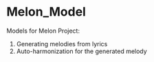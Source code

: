 # Melon_Model
Models for Melon Project:
1. Generating melodies from lyrics
2. Auto-harmonization for the generated melody
